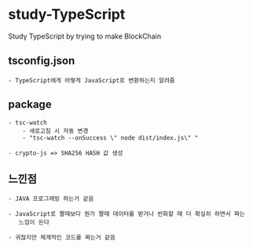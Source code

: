 # study-TypeScript

Study TypeScript by trying to make BlockChain

## tsconfig.json

    - TypeScript에게 어떻게 JavaScript로 변환하는지 알려줌

## package

    - tsc-watch
        - 새로고침 시 자동 변경
        - "tsc-watch --onSuccess \" node dist/index.js\" "

    - crypto-js => SHA256 HASH 값 생성

## 느낀점

    - JAVA 프로그래밍 하는거 같음

    - JavaScript로 짤때보다 뭔가 짤때 데이터를 받거나 반화할 때 더 확실히 하면서 짜는
       느낌이 든다

    - 귀찮지만 체계적인 코드를 짜는거 같음
